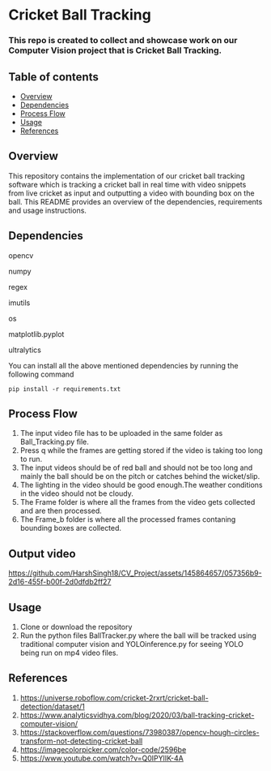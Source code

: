 # Cricket Ball Tracking
### This repo is created to collect and showcase work on our Computer Vision project that is Cricket Ball Tracking.

## Table of contents
* [Overview](#overview)
* [Dependencies](#dependencies)
* [Process Flow](ProcessFlow)
* [Usage](#usage)
* [References](References)

## Overview
This repository contains the implementation of our cricket ball tracking software which is tracking a cricket ball in real time with video snippets from live cricket as input and outputting a video with bounding box on the ball. This README provides an overview of the dependencies, requirements and usage instructions.

## Dependencies

opencv

numpy

regex

imutils

os

matplotlib.pyplot

ultralytics

You can install all the above mentioned dependencies by running the following command
```
pip install -r requirements.txt
```


## Process Flow
1. The input video file has to be uploaded in the same folder as Ball_Tracking.py file.
2. Press q while the frames are getting stored if the video is taking too long to run.
3. The input videos should be of red ball and should not be too long and mainly the ball should be on the pitch or catches behind the wicket/slip.
4. The lighting in the video should be good enough.The weather conditions in the video should not be cloudy.
5. The Frame folder is where all the frames from the video gets collected and are then processed.
6. The Frame_b folder is where all the processed frames contaning bounding boxes are collected.
## Output video 
https://github.com/HarshSingh18/CV_Project/assets/145864657/057356b9-2d16-455f-b00f-2d0dfdb2ff27
## Usage
1. Clone or download the repository
2. Run the python files BallTracker.py where the ball will be tracked using traditional computer vision and YOLOinference.py for seeing YOLO being run on mp4 video files.

## References
1. https://universe.roboflow.com/cricket-2rxrt/cricket-ball-detection/dataset/1
2. https://www.analyticsvidhya.com/blog/2020/03/ball-tracking-cricket-computer-vision/
3. https://stackoverflow.com/questions/73980387/opencv-hough-circles-transform-not-detecting-cricket-ball
4. https://imagecolorpicker.com/color-code/2596be
5. https://www.youtube.com/watch?v=Q0IPYlIK-4A


